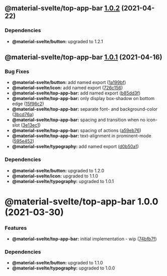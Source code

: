 ## @material-svelte/top-app-bar [1.0.2](https://github.com/material-svelte/material-svelte/compare/@material-svelte/top-app-bar@1.0.1...@material-svelte/top-app-bar@1.0.2) (2021-04-22)





### Dependencies

* **@material-svelte/button:** upgraded to 1.2.1

## @material-svelte/top-app-bar [1.0.1](https://github.com/material-svelte/material-svelte/compare/@material-svelte/top-app-bar@1.0.0...@material-svelte/top-app-bar@1.0.1) (2021-04-16)


### Bug Fixes

* **@material-svelte/button:** add named export ([1a199bf](https://github.com/material-svelte/material-svelte/commit/1a199bf6e170978dedff211e4c0d6ada12ca075c))
* **@material-svelte/icon:** add named export ([726c156](https://github.com/material-svelte/material-svelte/commit/726c156c9ce611e18c93a501d4269cf5e07d202f))
* **@material-svelte/top-app-bar:** add named export ([b85dd3f](https://github.com/material-svelte/material-svelte/commit/b85dd3f7291bad6e5e84fe2fd034a2d49e683d42))
* **@material-svelte/top-app-bar:** only display box-shadow on bottom edge ([15f96c2](https://github.com/material-svelte/material-svelte/commit/15f96c26254cdafbbdc060be3163e645ce52eb8c))
* **@material-svelte/top-app-bar:** separate font- and background-color ([3bcd76a](https://github.com/material-svelte/material-svelte/commit/3bcd76a0ac28d49c21a7e22517105a5e6a2853c4))
* **@material-svelte/top-app-bar:** spacing and transition when no icon-slot ([3e13ec1](https://github.com/material-svelte/material-svelte/commit/3e13ec17046cebfd857f556cd68d796e29e5eda5))
* **@material-svelte/top-app-bar:** spacing of actions ([a59eb76](https://github.com/material-svelte/material-svelte/commit/a59eb76553a4140b22cb74d4f2c8fbd61e47c389))
* **@material-svelte/top-app-bar:** text-alignment in prominent-mode ([595e452](https://github.com/material-svelte/material-svelte/commit/595e452b0c55bf4f9e13f750c9b3514fd2dbbd77))
* **@material-svelte/typography:** add named export ([d0b50a1](https://github.com/material-svelte/material-svelte/commit/d0b50a10b2e7ee895456c701d86ab0fed7ce23da))





### Dependencies

* **@material-svelte/button:** upgraded to 1.2.0
* **@material-svelte/icon:** upgraded to 1.1.0
* **@material-svelte/typography:** upgraded to 1.0.1

# @material-svelte/top-app-bar 1.0.0 (2021-03-30)


### Features

* **@material-svelte/top-app-bar:** initial implementation - wip ([74bfb7f](https://github.com/material-svelte/material-svelte/commit/74bfb7f1b0bea469e9a8267e28731123116fc181))





### Dependencies

* **@material-svelte/button:** upgraded to 1.1.0
* **@material-svelte/typography:** upgraded to 1.0.0
